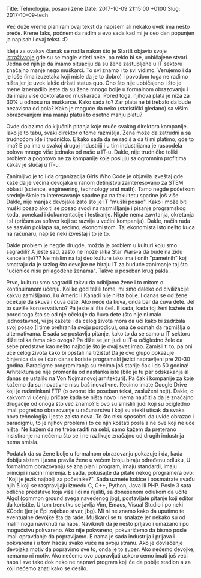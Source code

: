Title: Tehnologija, posao i žene
Date: 2017-10-09 21:15:00 +0100
Slug: 2017-10-09-tech


Već duže vreme planiram ovaj tekst da napišem ali nekako uvek ima nešto preče. Krene faks, počnem da radim a evo sada kad mi je ceo dan
popunjen ja napisah i ovaj tekst. :D 


Ideja za ovakav članak se rodila nakon što je StartIt objavio svoje [istraživanje](https://startit.rs/programerke-i-programeri-zene-duplo-jace-u-formalnom-obrazovanju-muskarci-30-u-zaradi/) gde su se mogle videti neke, pa reklo bi se, uobičajene stvari. Jedna od njih je da imamo situaciju da su žene zastupljene u IT sektoru značajno manje nego muškarci. To svi znamo i to svi vidimo. Verujemo i da je loše (ima izuzetaka koji misle da je to dobro) i povodom toga ne radimo ništa jer je uvek lakše držati status quo. Ono što nije uobičajeno i što je mene iznenadilo jeste da su žene mnogo bolje u formalnom obrazovanju i da imaju više doktorata od muškaraca. Pored toga, njihova plata je niža za 30% u odnosu na muškarce. Kako sada to? Zar plata ne bi trebalo da bude nezavisna od pola? Kako je moguće da neko (statistički gledano) sa višim obrazovanjem ima manju platu i to osetno manju platu? 

Ovde dolazimo do ključnih pitanja koje muče svakog direktora kompanije. Iako je to tabu, svaki direktor o tome razmišlja. Žena može da zatrudni a sa trudnoćom ide i trudničko. E kako sada da ne radiš a da ti mi platimo, gde to ima? E pa ima u svakoj drugoj industriji i u tim industrijama je raspodela polova mnogo više jednaka od naše u IT-u. Dakle, nije trudničko toliki problem a pogotovo ne za kompanije koje posluju sa ogromnim profitima kakav je slučaj u IT-u.

Zanimljivo je to i da organizacija Girls Who Code je objavila izveštaj gde kaže da je većina devojaka u ranom detinjstvu zainteresovano za STEM oblasti (science, engineering, technology and math). Tamo negde početkom srednje škole to interesovanje spadne pa na fakultetu spadne još više. Dakle, nije manjak devojaka zato što je IT "muški posao". Kako i može biti muški posao ako ti se posao svodi na razmišljanje i pisanje programskog koda, ponekad i dokumentacije i testiranje. Nigde nema zavrtanja, okretanja i sl (pričam za softver koji se razvija u većini kompanija). Dakle, način rada se sasvim poklapa sa, recimo, ekonomistom. Taj ekonomista isto nešto kuca na računaru, napiše neki izveštaj i to je to. 

Dakle problem je negde drugde, možda je problem u kulturi koju smo sagradili? A jeste sad, zašto ne može slika Star Wars-a da bude na zidu kancelarije??? Ne mislim na taj deo kulture iako ima i onih "pametnih" koji smatraju da je razlog što devojke ne biraju IT
za buduće zanimanje taj što "učionice nisu prilagođene ženama". Takve u poseban krug pakla. 

Prvo, kulturu smo sagradili takvu da odbijamo žene i to mitom o kontinuiranom učenju. 
Koliko god težili tome, mi smo daleko od civilizacije kakvu zamišljamo. I u Americi i Kanadi nije ništa bolje. I danas se od žene očekuje da skuva i čuva dete. Ako neće da kuva, onda bar da čuva dete. Jel to suviše konzervativno? Pa jeste al šta ćeš. E sada, kada toj ženi kažete da pored toga što se od nje očekuje da čuva dete (što nije ni malo jednostavno), vi joj kažete i da celog života mora da 
uči kako bi zadržala svoj posao (i time prehranila svoju porodicu), ona će odmah da razmišlja o alternativama. E sada se postavlja
pitanje, kako to da se samo u IT sektoru diže tolika fama oko ovoga? Pa diže se jer ljudi u IT-u očigledno žele da sebe predstave
kao nešto najbolje što je ovaj svet imao. Zamisli ti to, pa oni uče celog života kako bi opstali na tržištu! Da je ovo glupo pokazuje
činjenica da se i dan danas koriste programski jezici napravljeni pre 20-30 godina. Paradigme programiranja su recimo još starije čak i do 50 godina! Arhitektura se nije promenila od nastanka iste (bilo je tu par odskakanja al danas se ustalilo na Von Nojmanovoj arhitekturi). Pa čak i kompanije za koje kažemo da su inovativne nisu baš inovativne. Recimo imate Google Drive koji je našminkani FTP (o ovome ide poseban tekst, zasluženi hejt). Dakle, o kakvom vi učenju pričate kada se ništa novo i nema naučiti a da je značajno drugačije od onoga što već znamo? E ovo su smislili ljudi koji su očigledno imali pogrešno obrazovanje u računarstvu i koji su stekli utisak da svaka nova tehnologija i jeste zaista nova. To što nisu sposobni da uvide obrazac i paradigmu, to je njihov problem i to će njih koštati posla a ne ove koji ne uče ništa. Ne kažem da ne treba raditi na sebi, samo kažem da preterano insistiranje na nečemu što se i ne razlikuje značajno od drugih industrija nema smisla.

Podatak da su žene bolje u formalnom obrazovanju pokazuje i da, kada dobiju sistem i jasna pravila žene u većem broju biraju određenu odluku, U formalnom obrazovanju se zna plan i program, imaju standardi, imaju principi i načini merenja. E sada, pokušajte da pitate nekog programera ovo: "Koji je jezik najbolji za početnike?". Sada uzmete kokice i posmatrate svađu njih 5 koji se raspravljaju između C, C++, Python, Java ili PHP. Posle 3 sata odlične predstave koja više liči na rijaliti, sa donešenom odlukom da učite Algol (common ground svega navedenog jbg), postavljate pitanje koji editor da koristite. U tom trenutku se javlja Vim, Emacs, Visual Studio i po neki XCode (jer je Epl zajebao stvar, jbg). Mi ni ne znamo kako da uputimo te eventualne devojke šta da rade. Muškarci se tu snalaze jer nekako su 
od malih nogu naviknuti na haos. Naviknuti da je nešto prljavo i umazano i po mogućstvu pokvareno. Ako nije pokvareno, pokvarićemo da bismo posle imali opravdanje da popravljamo. E nama je sada industrija i prljava i pokvarena i u tom haosu svako vuče na svoju stranu. Ako je dovlačenje devojaka motiv da popravimo sve to, onda je to super. Ako nećemo devojke, nemamo ni motiv. Ako nećemo ovo popravljati uskoro ćemo imati još veći haos i sve tako dok neko ne napravi program koji će da pobije stadion a za koji nećemo znati kako se desilo. 
